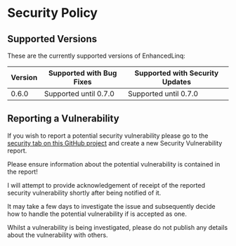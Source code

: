 # Security Policy

## Supported Versions

These are the currently supported versions of EnhancedLinq:

| Version | Supported with Bug Fixes | Supported with Security Updates |
| ------- | --------------------------|------------------------------- |
| 0.6.0 | Supported until 0.7.0 | Supported until 0.7.0 |

## Reporting a Vulnerability
If you wish to report a potential security vulnerability please go to the [security tab on this GitHub project](https://github.com/alastairlundy/EnhancedLinq/security) and create a new Security Vulnerability report. 

Please ensure information about the potential vulnerability is contained in the report!

I will attempt to provide acknowledgement of receipt of the reported security vulnerability shortly after being notified of it. 

It may take a few days to investigate the issue and subsequently decide how to handle the potential vulnerability if is accepted as one.

Whilst a vulnerability is being investigated, please do not publish any details about the vulnerability with others.

